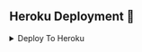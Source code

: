 ## Heroku  Deployment 🎵
<details><summary>Deploy To Heroku</summary>
<p>
<br>
<a href="https://telegram.dog/XTZ_HerokuBot?start=RXZhbWFyaWFURy9FdmFNYXJpYSBtYXN0ZXI">
 <img src="https://www.herokucdn.com/deploy/button.svg" alt="Deploy">
</a>
The easy way to host this bot, deploy to Heroku. Click On The Image To Deploy
